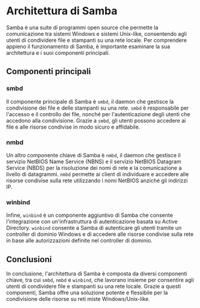 # Architettura di Samba

Samba è una suite di programmi open source che permette la comunicazione tra sistemi Windows e sistemi Unix-like, consentendo agli utenti di condividere file e stampanti su una rete locale. Per comprendere appieno il funzionamento di Samba, è importante esaminare la sua architettura e i suoi componenti principali.

## Componenti principali

### smbd

Il componente principale di Samba è `smbd`, il daemon che gestisce la condivisione dei file e delle stampanti su una rete. `smbd` è responsabile per l'accesso e il controllo dei file, nonché per l'autenticazione degli utenti che accedono alla condivisione. Grazie a `smbd`, gli utenti possono accedere ai file e alle risorse condivise in modo sicuro e affidabile.

### nmbd

Un altro componente chiave di Samba è `nmbd`, il daemon che gestisce il servizio NetBIOS Name Service (NBNS) e il servizio NetBIOS Datagram Service (NBDS) per la risoluzione dei nomi di rete e la comunicazione a livello di datagrammi. `nmbd` permette ai client di individuare e accedere alle risorse condivise sulla rete utilizzando i nomi NetBIOS anziché gli indirizzi IP.

### winbind

Infine, `winbind` è un componente aggiuntivo di Samba che consente l'integrazione con un'infrastruttura di autenticazione basata su Active Directory. `winbind` consente a Samba di autenticare gli utenti tramite un controller di dominio Windows e di accedere alle risorse condivise sulla rete in base alle autorizzazioni definite nel controller di dominio.

## Conclusioni

In conclusione, l'architettura di Samba è composta da diversi componenti chiave, tra cui `smbd`, `nmbd` e `winbind`, che lavorano insieme per consentire agli utenti di condividere file e stampanti su una rete locale. Grazie a questi componenti, Samba offre una soluzione potente e flessibile per la condivisione delle risorse su reti miste Windows/Unix-like.
